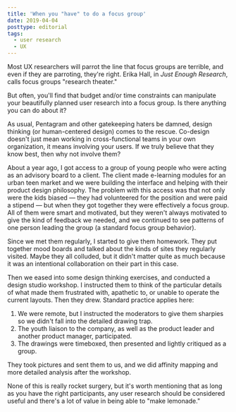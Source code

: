 ```yaml
---
title: 'When you "have" to do a focus group'
date: 2019-04-04
posttype: editorial
tags:
  - user research
  - UX
---
```


Most UX researchers will parrot the line that focus groups are terrible, and even if they are parroting, they're right. Erika Hall, in *Just Enough Research*, calls focus groups "research theater."

But often, you'll find that budget and/or time constraints can manipulate your beautifully planned user research into a focus group. Is there anything you can do about it?

As usual, Pentagram and other gatekeeping haters be damned, design thinking (or human-centered design) comes to the rescue. Co-design doesn't just mean working in cross-functional teams in your own organization, it means involving your users. If we truly believe that they know best, then why not involve them?

About a year ago, I got access to a group of young people who were acting as an advisory board to a client. The client made e-learning modules for an urban teen market and we were building the interface and helping with their product design philosophy. The problem with this access was that not only were the kids biased — they had volunteered for the position and were paid a stipend — but when they got together they were effectively a focus group. All of them were smart and motivated, but they weren't always motivated to give the kind of feedback we needed, and we continued to see patterns of one person leading the group (a standard focus group behavior).

Since we met them regularly, I started to give them homework. They put together mood boards and talked about the kinds of sites they regularly visited. Maybe they all colluded, but it didn't matter quite as much because it was an intentional collaboration on their part in this case.

Then we eased into some design thinking exercises, and conducted a design studio workshop. I instructed them to think of the particular details of what made them frustrated with, apathetic to, or unable to operate the current layouts. Then they drew. Standard practice applies here:

1. We were remote, but I instructed the moderators to give them sharpies so we didn't fall into the detailed drawing trap.
2. The youth liaison to the company, as well as the product leader and another product manager, participated.
3. The drawings were timeboxed, then presented and lightly critiqued as a group.

They took pictures and sent them to us, and we did affinity mapping and more detailed analysis after the workshop.

None of this is really rocket surgery, but it's worth mentioning that as long as you have the right participants, any user research should be considered useful and there's a lot of value in being able to "make lemonade."
